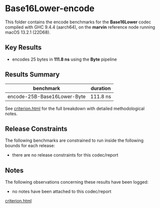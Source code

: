 # Base16Lower-encode

This folder contains the encode benchmarks for the **Base16Lower** codec compiled with GHC 9.4.4 (aarch64), on the 
**marvin** reference node running macOS 13.2.1 (22D68).

## Key Results

* encodes 25 bytes in **111.8 ns** using the **Byte** pipeline

## Results Summary

| benchmark                   | duration |
| --------------------------- | -------- |
| encode-25B-Base16Lower-Byte | 111.8 ns |

See [criterion.html](criterion.html) for the full breakdown with detailed methodological notes.

## Release Constraints

The following benchmarks are constrained to run inside the following bounds for each release:

* there are no release constraints for this codec/report

## Notes

The following observations concerning these results have been logged:
* no notes have been attached to this codec/report

[criterion.html](criterion.html)


